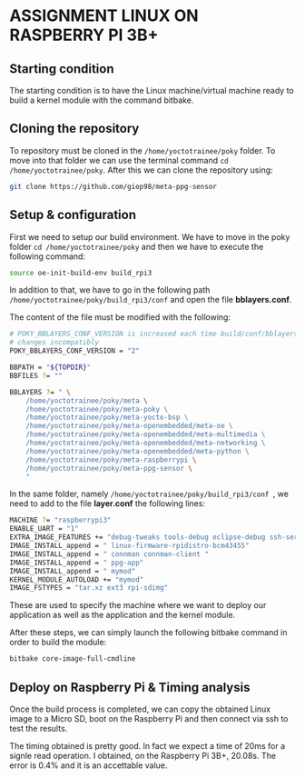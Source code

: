 # ASSIGNMENT LINUX ON RASPBERRY PI 3B+

## Starting condition

The starting condition is to have the Linux machine/virtual machine ready to build a kernel module with the command bitbake. 

## Cloning the repository

To repository must be cloned in the `/home/yoctotrainee/poky` folder. To move into that folder we can use the terminal command `cd /home/yoctotrainee/poky`. After this we can clone the repository using:

```bash
git clone https://github.com/giop98/meta-ppg-sensor
```

## Setup & configuration

First we need to setup our build environment. We have to move in the poky folder `cd /home/yoctotrainee/poky` and then we have to execute the following command:

```bash 
source oe-init-build-env build_rpi3
```

In addition to that, we have to go in the following path `/home/yoctotrainee/poky/build_rpi3/conf` and open the file **bblayers.conf**. 

The content of the file must be modified with the following:

```bash
# POKY_BBLAYERS_CONF_VERSION is increased each time build/conf/bblayers.conf 
# changes incompatibly
POKY_BBLAYERS_CONF_VERSION = "2"

BBPATH = "${TOPDIR}" 
BBFILES ?= ""

BBLAYERS ?= " \
	/home/yoctotrainee/poky/meta \
	/home/yoctotrainee/poky/meta-poky \ 
	/home/yoctotrainee/poky/meta-yocto-bsp \ 
	/home/yoctotrainee/poky/meta-openembedded/meta-oe \ 
	/home/yoctotrainee/poky/meta-openembedded/meta-multimedia \ 
	/home/yoctotrainee/poky/meta-openembedded/meta-networking \ 
	/home/yoctotrainee/poky/meta-openembedded/meta-python \ 
	/home/yoctotrainee/poky/meta-raspberrypi \
	/home/yoctotrainee/poky/meta-ppg-sensor \
	"
```

In the same folder, namely `/home/yoctotrainee/poky/build_rpi3/conf `, we need to add to the file **layer.conf** the following lines:

```bash
MACHINE ?= "raspberrypi3" 
ENABLE_UART = "1"
EXTRA_IMAGE_FEATURES += "debug-tweaks tools-debug eclipse-debug ssh-server-openssh" 
IMAGE_INSTALL_append = " linux-firmware-rpidistro-bcm43455"
IMAGE_INSTALL_append = " connman connman-client "
IMAGE_INSTALL_append = " ppg-app"
IMAGE_INSTALL_append = " mymod"
KERNEL_MODULE_AUTOLOAD += "mymod"
IMAGE_FSTYPES = "tar.xz ext3 rpi-sdimg"
```
These are used to specify the machine where we want to deploy our application as well as the application and the kernel module.

After these steps, we can simply launch the following bitbake command in order to build the module:

```bash
bitbake core-image-full-cmdline
```

## Deploy on Raspberry Pi & Timing analysis

Once the build process is completed, we can copy the obtained Linux image to a Micro SD, boot on the Raspberry Pi and then connect via ssh to test the results.

The timing obtained is pretty good. In fact we expect a time of 20ms for a signle read operation. I obtained, on the Raspberry Pi 3B+, 20.08s. The error is 0.4% and it is an accettable value. 
